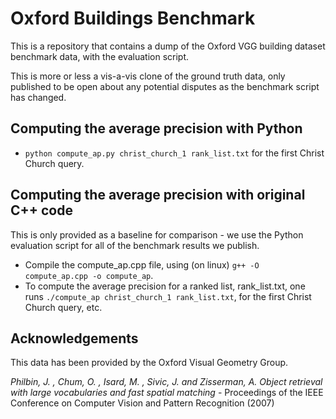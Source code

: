 Oxford Buildings Benchmark
==========================

This is a repository that contains a dump of the Oxford VGG building dataset
benchmark data, with the evaluation script.

This is more or less a vis-a-vis clone of the ground truth data, only published
to be open about any potential disputes as the benchmark script has changed.

Computing the average precision with Python
-------------------------------------------

 * `python compute_ap.py christ_church_1 rank_list.txt` for the first Christ Church query.

Computing the average precision with original C++ code
------------------------------------------------------

This is only provided as a baseline for comparison - we use the Python evaluation
script for all of the benchmark results we publish.

 * Compile the compute_ap.cpp file, using (on linux) `g++ -O compute_ap.cpp -o compute_ap`.
 * To compute the average precision for a ranked list, rank_list.txt, one runs `./compute_ap christ_church_1 rank_list.txt`, for the first Christ Church query, etc.

Acknowledgements
----------------

This data has been provided by the Oxford Visual Geometry Group.

_Philbin, J. , Chum, O. , Isard, M. , Sivic, J. and Zisserman, A._ *Object retrieval with large vocabularies and fast spatial matching* - Proceedings of the IEEE Conference on Computer Vision and Pattern Recognition (2007) 
